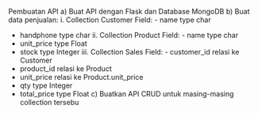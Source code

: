 Pembuatan API
a) Buat API dengan Flask dan Database MongoDB
b) Buat data penjualan:
i. Collection Customer
Field: - name type char
- handphone type char
ii. Collection Product
Field: - name type char
- unit_price type Float
- stock type Integer
iii. Collection Sales
Field: - customer_id relasi ke Customer
- product_id relasi ke Product
- unit_price relasi ke Product.unit_price
- qty type Integer
- total_price type Float
c) Buatkan API CRUD untuk masing-masing collection tersebu

